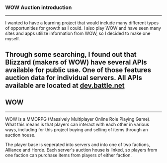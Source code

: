 ### WOW Auction introduction
---
I wanted to have a learning project that would include many different types of opportunities for growth as I could.  I also play WOW and have seen many sites and apps utilize information from WOW, so I decided to make one myself.

Through some searching, I found out that Blizzard (makers of WOW) have several APIs available for public use.  One of those features auction data for individual servers.  All APIs available are located at [dev.battle.net](dev.battle.net)
---
## WOW
---
WOW is a MMORPG (Massively Multiplayer Online Role Playing Game).  What this means is that players can interact with each other in various ways, including for this project buying and selling of items through an auction house.

The player base is seperated into servers and into one of two factions, Alliance and Horde.  Each server's auction house is linked, so players from one faction can purchase items from players of either faction.
